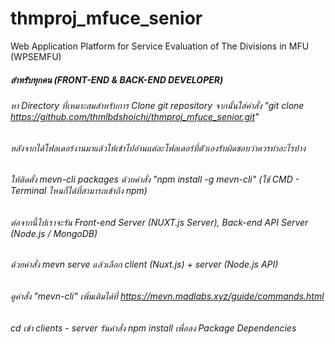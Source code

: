 # thmproj_mfuce_senior
Web Application Platform for Service Evaluation of The Divisions in MFU (WPSEMFU)

##### สำหรับทุกคน (FRONT-END & BACK-END DEVELOPER)
###### หา Directory ที่เหมาะสมสำหรับการ Clone git repository จากนั้นใส่คำสั่ง "git clone https://github.com/thmlbdshoichi/thmproj_mfuce_senior.git"
###### หลังจากได้โฟลเดอร์งานมาแล้วให้เข้าไปอ่านแต่ละโฟลเดอร์ที่ตัวเองรับผิดชอบว่าควรทำอะไรบ้าง
###### ให้ติดตั้ง mevn-cli packages ด้วยคำสั่ง "npm install -g mevn-cli" (ใช้ CMD - Terminal ไหนก็ได้ที่สามารถเข้าถึง npm)
###### ต่อจากนี้ไปเราจะรัน Front-end Server (NUXT.js Server), Back-end API Server (Node.js / MongoDB) 
###### ด้วยคำสั่ง mevn serve แล้วเลือก client (Nuxt.js) + server (Node.js API)
###### ดูคำสั่ง "mevn-cli" เพิ่มเติมได้ที่ https://mevn.madlabs.xyz/guide/commands.html

###### cd เข้า clients - server รันคำสั่ง npm install เพื่อลง Package Dependencies
